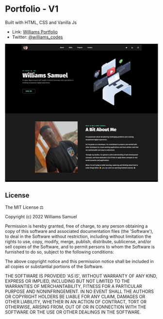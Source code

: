# Portfolio - V1

Built with HTML, CSS and Vanilla Js

- Link: [Williams Portfolio](https://williamssam.netlify.app/)
- Twitter: [@williams_codes](https://twitter.com/williams_codes)

![portfolio site screenshot](./screenshot.jpg)

## License
The MIT License ⚖️

Copyright (c) 2022 Williams Samuel

Permission is hereby granted, free of charge, to any person obtaining a copy of this software and associated documentation files (the 'Software'), to deal in the Software without restriction, including without limitation the rights to use, copy, modify, merge, publish, distribute, sublicense, and/or sell copies of the Software, and to permit persons to whom the Software is furnished to do so, subject to the following conditions:

The above copyright notice and this permission notice shall be included in all copies or substantial portions of the Software.

THE SOFTWARE IS PROVIDED 'AS IS', WITHOUT WARRANTY OF ANY KIND, EXPRESS OR IMPLIED, INCLUDING BUT NOT LIMITED TO THE WARRANTIES OF MERCHANTABILITY, FITNESS FOR A PARTICULAR PURPOSE AND NONINFRINGEMENT. IN NO EVENT SHALL THE AUTHORS OR COPYRIGHT HOLDERS BE LIABLE FOR ANY CLAIM, DAMAGES OR OTHER LIABILITY, WHETHER IN AN ACTION OF CONTRACT, TORT OR OTHERWISE, ARISING FROM, OUT OF OR IN CONNECTION WITH THE SOFTWARE OR THE USE OR OTHER DEALINGS IN THE SOFTWARE.